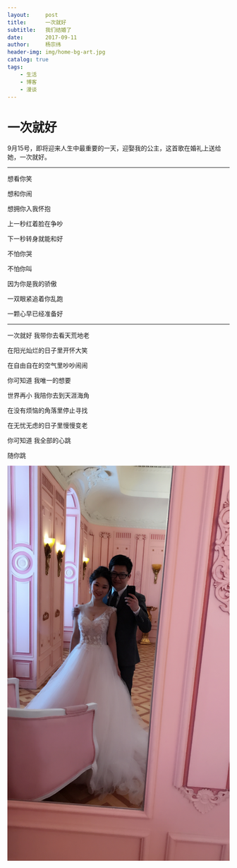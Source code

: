 ```yaml
---
layout:     post
title:      一次就好
subtitle:   我们结婚了
date:       2017-09-11
author:     杨宗纬
header-img: img/home-bg-art.jpg
catalog: true
tags:
    - 生活
    - 博客
    - 漫谈
---
```


# 一次就好

9月15号，即将迎来人生中最重要的一天，迎娶我的公主，这首歌在婚礼上送给她，一次就好。

***

想看你笑

想和你闹

想拥你入我怀抱

上一秒红着脸在争吵

下一秒转身就能和好

不怕你哭

不怕你叫

因为你是我的骄傲

一双眼紧追着你乱跑

一颗心早已经准备好

***

一次就好 我带你去看天荒地老

在阳光灿烂的日子里开怀大笑

在自由自在的空气里吵吵闹闹

你可知道 我唯一的想要

世界再小 我陪你去到天涯海角

在没有烦恼的角落里停止寻找

在无忧无虑的日子里慢慢变老

你可知道 我全部的心跳

随你跳

![](img/wh3.JPG)


